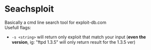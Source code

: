 # Seachsploit
Basically a cmd line search tool for exploit-db.com<br/>
Usefull flags:<br/>
* ```-s <string>``` will return only exploit that match your input (**even the version**, ig: "ftpd 1.3.5" will only return result for the 1.3.5 ver)
